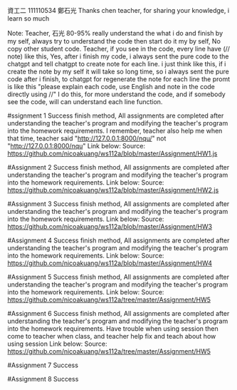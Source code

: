 資工二 111110534 鄭石光
Thanks chen teacher, for sharing your knowledge, i learn so much

Note:
Teacher, 石光 80-95% really understand the what i do and finish by my self, always try to understand the code then start do it my by self, No copy other student code.
Teacher, if you see in the code, every line have (// note) like this, Yes, after i finish my code, i always sent the pure code to the chatgpt and tell chatgpt to create note for each line. i just think like this, if i create the note by my self it will take so long time, so i always sent the pure code after i finish, to chatgpt for regenerate the note for each line the promt is like this "please explain each code, use English and note in the code directly using //"
I do this, for more understand the code, and if somebody see the code, will can understand each line function.

#ssignment 1 Success
finish method, All assignments are completed after understanding the teacher's program and modifying the teacher's program into the homework requirements.
I remember, teacher also help me when that time, teacher said "http://127.0.0.1:8000/nqu/" not "http://127.0.0.1:8000/nqu"
Link below:
Source: https://github.com/nicoakuang/ws112a/blob/master/Assignment/HW1.js


#Assignment 2 Success
finish method, All assignments are completed after understanding the teacher's program and modifying the teacher's program into the homework requirements.
Link below:
Source: https://github.com/nicoakuang/ws112a/blob/master/Assignment/HW2.js


#Assignment 3 Success
finish method, All assignments are completed after understanding the teacher's program and modifying the teacher's program into the homework requirements.
Link below:
Source: https://github.com/nicoakuang/ws112a/blob/master/Assignment/HW3

#Assignment 4 Success
finish method, All assignments are completed after understanding the teacher's program and modifying the teacher's program into the homework requirements.
Link below:
Source: https://github.com/nicoakuang/ws112a/blob/master/Assignment/HW4

#Assignment 5 Success
finish method, All assignments are completed after understanding the teacher's program and modifying the teacher's program into the homework requirements.
Link below:
Source: https://github.com/nicoakuang/ws112a/tree/master/Assignment/HW5

#Assignment 6 Success
finish method, All assignments are completed after understanding the teacher's program and modifying the teacher's program into the homework requirements.
Have trouble when using session then come to teacher when class, and teacher help fix and teach about how using session
Link below:
Source: https://github.com/nicoakuang/ws112a/tree/master/Assignment/HW5

#Assignment 7 Success


#Assignment 8 Success
